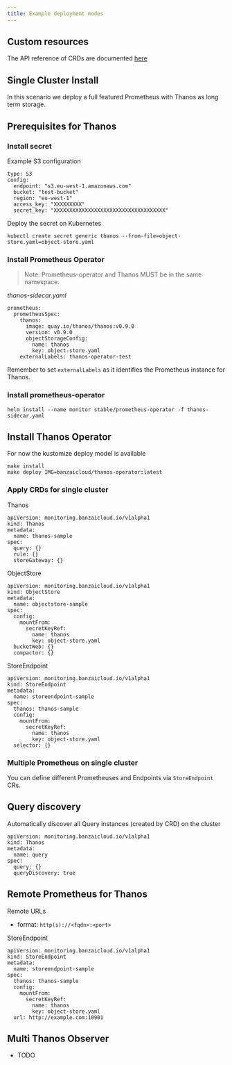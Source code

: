 ```yaml
---
title: Example deployment modes
---
```


## Custom resources

The API reference of CRDs are documented [here](types/Readme.md)

## Single Cluster Install

In this scenario we deploy a full featured Prometheus with Thanos as long term storage.

## Prerequisites for Thanos

### Install secret

Example S3 configuration
```
type: S3
config:
  endpoint: "s3.eu-west-1.amazonaws.com"
  bucket: "test-bucket"
  region: "eu-west-1"
  access_key: "XXXXXXXXX"
  secret_key: "XXXXXXXXXXXXXXXXXXXXXXXXXXXXXXXXXXXX"
```

Deploy the secret on Kubernetes
```
kubectl create secret generic thanos --from-file=object-store.yaml=object-store.yaml
```

### Install Prometheus Operator

> Note: Prometheus-operator and Thanos MUST be in the same namespace.

*thanos-sidecar.yaml*
```
prometheus:
  prometheusSpec:
    thanos:
      image: quay.io/thanos/thanos:v0.9.0
      version: v0.9.0
      objectStorageConfig:
        name: thanos
        key: object-store.yaml
    externalLabels: thanos-operator-test
```

Remember to set `externalLabels` as it identifies the Prometheus instance for Thanos.

### Install prometheus-operator
```
helm install --name monitor stable/prometheus-operator -f thanos-sidecar.yaml
```

## Install Thanos Operator

For now the kustomize deploy model is available

```
make install
make deploy IMG=banzaicloud/thanos-operator:latest
```

### Apply CRDs for single cluster
Thanos
```
apiVersion: monitoring.banzaicloud.io/v1alpha1
kind: Thanos
metadata:
  name: thanos-sample
spec:
  query: {}
  rule: {}
  storeGateway: {}
```

ObjectStore
```
apiVersion: monitoring.banzaicloud.io/v1alpha1
kind: ObjectStore
metadata:
  name: objectstore-sample
spec:
  config:
    mountFrom:
      secretKeyRef:
        name: thanos
        key: object-store.yaml
  bucketWeb: {}
  compactor: {}
```

StoreEndpoint
```
apiVersion: monitoring.banzaicloud.io/v1alpha1
kind: StoreEndpoint
metadata:
  name: storeendpoint-sample
spec:
  thanos: thanos-sample
  config:
    mountFrom:
      secretKeyRef:
        name: thanos
        key: object-store.yaml
  selector: {}
```

### Multiple Prometheus on single cluster

You can define different Prometheuses and Endpoints via `StoreEndpoint` CRs.

## Query discovery
Automatically discover all Query instances (created by CRD) on the cluster

```
apiVersion: monitoring.banzaicloud.io/v1alpha1
kind: Thanos
metadata:
  name: query
spec:
  query: {}
  queryDiscovery: true
```

## Remote Prometheus for Thanos
Remote URLs
  - format: `http(s)://<fqdn>:<port>`

StoreEndpoint
```
apiVersion: monitoring.banzaicloud.io/v1alpha1
kind: StoreEndpoint
metadata:
  name: storeendpoint-sample
spec:
  thanos: thanos-sample
  config:
    mountFrom:
      secretKeyRef:
        name: thanos
        key: object-store.yaml
  url: http://example.com:10901
```

## Multi Thanos Observer

- TODO
